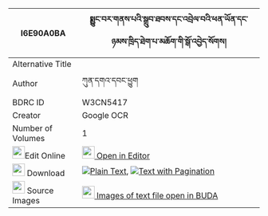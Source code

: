 |I6E90A0BA|སྨྱུང་བར་གནས་པའི་སྒྲུབ་ཐབས་དང་འབྲེལ་བའི་ཕན་ཡོན་དང་ཉམས་ཁྲིད་ཐེག་པ་མཆོག་གི་སྒོ་འབྱེད་སོགས། 
| --- | --- 
|Alternative Title |
|Author| ཀུན་དགའ་དབང་ཕྱུག
|BDRC ID | W3CN5417
|Creator | Google OCR
|Number of Volumes| 1
|<img width="25" src="https://img.icons8.com/color/25/000000/edit-property.png">Edit Online| [<img width="25" src="https://avatars.githubusercontent.com/u/45091458?s=200&v=4"> Open in Editor](http://editor.openpecha.org/I6E90A0BA)
|<img width="25" src="https://img.icons8.com/fluent/48/000000/download-2.png"/>  Download | [![](https://img.icons8.com/color/20/000000/txt.png)Plain Text](https://github.com/Openpecha/I6E90A0BA/releases/download/v1/nyungwa_ra_nepa_i_drubtab_dang_plain_I6E90A0BA.zip), [![](https://img.icons8.com/color/20/000000/txt.png)Text with Pagination](https://github.com/Openpecha/I6E90A0BA/releases/download/v1/nyungwa_ra_nepa_i_drubtab_dang_pages_I6E90A0BA.zip)
|<img width="25" src="https://img.icons8.com/plasticine/100/000000/pictures-folder.png"/>  Source Images | [<img width="25" src="https://library.bdrc.io/icons/BUDA-small.svg"> Images of text file open in BUDA](https://library.bdrc.io/show/bdr:W3CN5417)